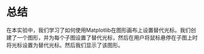 # 总结

在本实验中，我们学习了如何使用Matplotlib在图形画布上设置替代光标。我们创建了一个图形，并为每个子图设置了替代光标，然后在用户将鼠标悬停在子图上时将光标设置为替代光标。然后我们显示了该图形。
